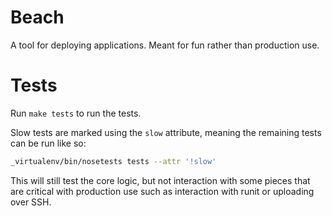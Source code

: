 # Beach

A tool for deploying applications.
Meant for fun rather than production use.

# Tests

Run `make tests` to run the tests.

Slow tests are marked using the `slow` attribute,
meaning the remaining tests can be run like so:

```sh
_virtualenv/bin/nosetests tests --attr '!slow'
```

This will still test the core logic,
but not interaction with some pieces that are critical with production use
such as interaction with runit or uploading over SSH.
